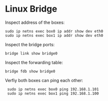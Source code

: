 # Linux Bridge

Inspect address of the boxes:

    sudo ip netns exec box0 ip addr show dev eth0
    sudo ip netns exec box1 ip addr show dev eth0

Inspect the bridge ports:

    bridge link show bridge0

Inspect the forwarding table:

    bridge fdb show bridge0

Verfiy both boxes can ping each other:

     sudo ip netns exec box0 ping 192.168.1.101
     sudo ip netns exec box1 ping 192.168.1.100
